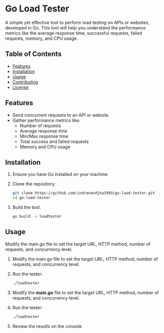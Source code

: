 # Go Load Tester

A simple yet effective tool to perform load testing on APIs or websites, developed in Go. This tool will help you understand the performance metrics like the average response time, successful requests, failed requests, memory, and CPU usage.

## Table of Contents

- [Features](#features)
- [Installation](#installation)
- [Usage](#usage)
- [Contributing](#contributing)
- [License](#license)

## Features

- Send concurrent requests to an API or website.
- Gather performance metrics like:
    - Number of requests
    - Average response time
    - Min/Max response time
    - Total success and failed requests
    - Memory and CPU usage

## Installation

1. Ensure you have Go installed on your machine.
2. Clone the repository:

   ```bash
   git clone https://github.com/indranandjha1993/go-load-tester.git
   cd go-load-tester
    ```

3. Build the tool:

   ```bash
   go build -o loadtester
    ```

## Usage
Modify the main.go file to set the target URL, HTTP method, number of requests, and concurrency level.

1. Modify the main.go file to set the target URL, HTTP method, number of requests, and concurrency level.
2. Run the tester:

    ```bash
    ./loadtester
   ```
3. Modify the **main.go** file to set the target URL, HTTP method, number of requests, and concurrency level.
4. Run the tester:

    ```bash
   ./loadtester
   ```
5. Review the results on the console.

